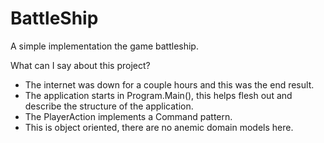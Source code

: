 # BattleShip
A simple implementation the game battleship.

What can I say about this project?
* The internet was down for a couple hours and this was the end result. 
* The application starts in Program.Main(), this helps flesh out and describe the structure of the application.
* The PlayerAction implements a Command pattern.
* This is object oriented, there are no anemic domain models here.
